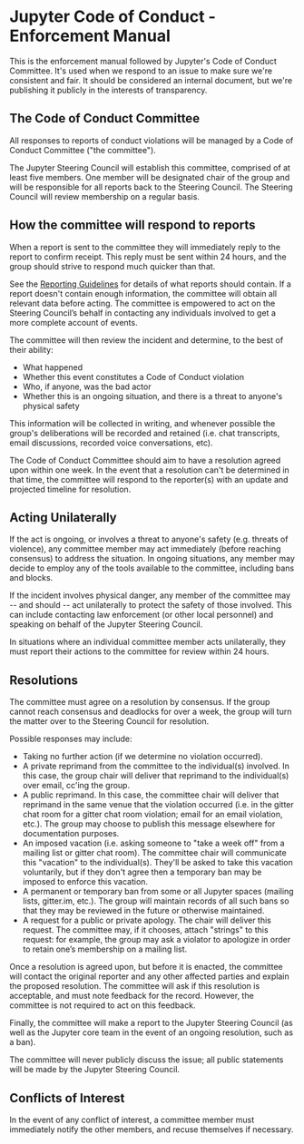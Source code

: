 # Jupyter Code of Conduct - Enforcement Manual

This is the enforcement manual followed by Jupyter's Code of Conduct
Committee. It's used when we respond to an issue to make sure we're consistent
and fair. It should be considered an internal document, but we're publishing it
publicly in the interests of transparency.

## The Code of Conduct Committee

All responses to reports of conduct violations will be managed by a Code of
Conduct Committee ("the committee").

The Jupyter Steering Council will establish this committee, comprised of at
least five members. One member will be designated chair of the group and will be
responsible for all reports back to the Steering Council. The Steering Council
will review membership on a regular basis.

## How the committee will respond to reports

When a report is sent to the committee they will immediately reply to the report
to confirm receipt. This reply must be sent within 24 hours, and the group
should strive to respond much quicker than that.

See the [Reporting Guidelines](*conduct_reporting_online.md*) for details of
what reports should contain. If a report doesn't contain enough information, the
committee will obtain all relevant data before acting. The committee is
empowered to act on the Steering Council’s behalf in contacting any individuals
involved to get a more complete account of events.

The committee will then review the incident and determine, to the best of their
ability:
* What happened
* Whether this event constitutes a Code of Conduct violation
* Who, if anyone, was the bad actor
* Whether this is an ongoing situation, and there is a threat to anyone's
  physical safety

This information will be collected in writing, and whenever possible the group's
deliberations will be recorded and retained (i.e. chat transcripts, email
discussions, recorded voice conversations, etc).

The Code of Conduct Committee should aim to have a resolution agreed upon within
one week. In the event that a resolution can't be determined in that time, the
committee will respond to the reporter(s) with an update and projected timeline
for resolution.

## Acting Unilaterally

If the act is ongoing, or involves a threat to anyone's safety (e.g. threats of
violence), any committee member may act immediately (before reaching consensus)
to address the situation. In ongoing situations, any member may decide to employ
any of the tools available to the committee, including bans and blocks.

If the incident involves physical danger, any member of the committee may -- and
should -- act unilaterally to protect the safety of those involved. This can
include contacting law enforcement (or other local personnel) and speaking on
behalf of the Jupyter Steering Council.

In situations where an individual committee member acts unilaterally, they must
report their actions to the committee for review within 24 hours.

## Resolutions

The committee must agree on a resolution by consensus. If the group cannot reach
consensus and deadlocks for over a week, the group will turn the matter over to
the Steering Council for resolution.

Possible responses may include:

* Taking no further action (if we determine no violation occurred).
* A private reprimand from the committee to the individual(s) involved. In this
  case, the group chair will deliver that reprimand to the individual(s) over
  email, cc'ing the group.
* A public reprimand. In this case, the committee chair will deliver that
  reprimand in the same venue that the violation occurred (i.e. in the gitter
  chat room for a gitter chat room violation; email for an email violation,
  etc.). The group may choose to publish this message elsewhere for
  documentation purposes.
* An imposed vacation (i.e. asking someone to "take a week off" from a mailing
  list or gitter chat room). The committee chair will communicate this
  "vacation" to the individual(s). They'll be asked to take this vacation
  voluntarily, but if they don't agree then a temporary ban may be imposed to
  enforce this vacation.
* A permanent or temporary ban from some or all Jupyter spaces (mailing lists,
  gitter.im, etc.). The group will maintain records of all such bans so that
  they may be reviewed in the future or otherwise maintained.
* A request for a public or private apology. The chair will deliver this
  request. The committee may, if it chooses, attach "strings" to this request:
  for example, the group may ask a violator to apologize in order to retain
  one’s membership on a mailing list.

Once a resolution is agreed upon, but before it is enacted, the committee will
contact the original reporter and any other affected parties and explain the
proposed resolution. The committee will ask if this resolution is acceptable,
and must note feedback for the record. However, the committee is not required to
act on this feedback.

Finally, the committee will make a report to the Jupyter Steering Council (as
well as the Jupyter core team in the event of an ongoing resolution, such as a
ban).

The committee will never publicly discuss the issue; all public statements will
be made by the Jupyter Steering Council.

## Conflicts of Interest

In the event of any conflict of interest, a committee member must immediately
notify the other members, and recuse themselves if necessary.
